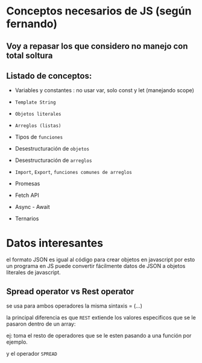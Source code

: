 # Conceptos necesarios de JS (según fernando)

## Voy a repasar los que considero no manejo con total soltura

## Listado de conceptos:

- Variables y constantes : no usar var, solo const y let (manejando scope)
- `Template String`
- `Objetos literales`
- `Arreglos (listas)`
- Tipos de `funciones`
- Desestructuración de `objetos`
- Desestructuración de `arreglos`
- `Import`, `Export`, `funciones comunes de arreglos`

- Promesas
- Fetch API
- Async - Await
- Ternarios

# Datos interesantes

el formato JSON es igual al código para crear objetos en javascript por esto un programa en JS puede convertir fácilmente datos de JSON a objetos literales de javascript.

## Spread operator vs Rest operator

se usa para ambos operadores la misma sintaxis = (...)

la principal diferencia es que `REST` extiende los valores especificos que se le pasaron dentro de un array:

ej: toma el resto de operadores que se le esten pasando a una función por ejemplo.

y el operador `SPREAD`

